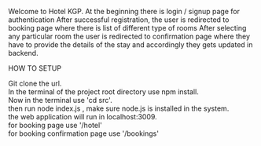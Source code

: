 Welcome to Hotel KGP.
At the beginning there is login / signup page for authentication
After successful registration, the user is redirected to booking page where there is list of different type of rooms
After selecting any particular room the user is redirected to confirmation page where they have to provide the details of the stay and accordingly they gets updated in backend.

HOW TO SETUP

Git clone the url. <br>
In the terminal of the project root directory use npm install. <br>
Now in the terminal use 'cd src'. <br>
then run node index.js , make sure node.js is installed in the system.<br>
the web application will run in localhost:3009.<br>
for booking page use '/hotel'<br>
for booking confirmation page use '/bookings'<br>
